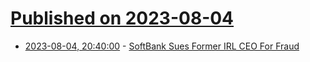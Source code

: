 # [Published on 2023-08-04](index.md)

* [2023-08-04, 20:40:00](https://yro.slashdot.org/story/23/08/04/1822241/softbank-sues-former-irl-ceo-for-fraud?utm_source=rss1.0mainlinkanon&utm_medium=feed) - [SoftBank Sues Former IRL CEO For Fraud](https://yro.slashdot.org/story/23/08/04/1822241/softbank-sues-former-irl-ceo-for-fraud?utm_source=rss1.0mainlinkanon&utm_medium=feed)
